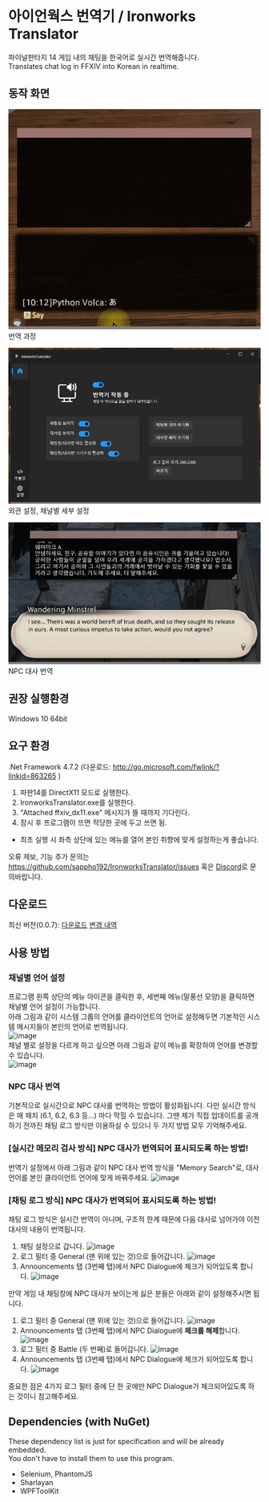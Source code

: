 # 아이언웍스 번역기 / Ironworks Translator  

파이널판타지 14 게임 내의 채팅을 한국어로 실시간 번역해줍니다.  
Translates chat log in FFXIV into Korean in realtime.  

## 동작 화면
![Image01](https://github.com/sappho192/IronworksTranslator/blob/master/images/demo01.gif)  
번역 과정

![Image02](https://github.com/sappho192/IronworksTranslator/blob/master/images/demo02.gif)  
외관 설정, 채널별 세부 설정

![Image03](https://github.com/sappho192/IronworksTranslator/blob/master/images/demo03.gif)  
NPC 대사 번역

## 권장 실행환경  
Windows 10 64bit

## 요구 환경
.Net Framework 4.7.2 (다운로드: http://go.microsoft.com/fwlink/?linkid=863265 )

1. 파판14를 DirectX11 모드로 실행한다.  
2. IronworksTranslator.exe를 실행한다.  
3. "Attached ffxiv_dx11.exe" 메시지가 뜰 때까지 기다린다.
4. 잠시 후 프로그램이 뜨면 적당한 곳에 두고 쓰면 됨.  
  
* 최초 실행 시 좌측 상단에 있는 메뉴를 열어 본인 취향에 맞게 설정하는게 좋습니다.

오류 제보, 기능 추가 문의는 https://github.com/sappho192/IronworksTranslator/issues 혹은 [Discord](https://discord.gg/HJ8Y2sMjfu)로 문의바랍니다.

## 다운로드
최신 버전(0.0.7): [다운로드](https://github.com/sappho192/IronworksTranslator/releases/download/0.0.7/IronworksTranslator.v0.0.7.zip)
[변경 내역](https://github.com/sappho192/IronworksTranslator/releases)

## 사용 방법
### 채널별 언어 설정
프로그램 왼쪽 상단의 메뉴 아이콘을 클릭한 후, 세번째 메뉴(말풍선 모양)을 클릭하면 채널별 언어 설정이 가능합니다.  
아래 그림과 같이 시스템 그룹의 언어를 클라이언트의 언어로 설정해두면 기본적인 시스템 메시지들이 본인의 언어로 번역됩니다.  
![image](https://user-images.githubusercontent.com/7788738/144747211-79d58694-26f5-4c68-976b-e3604f8dd4a0.png)  
채널 별로 설정을 다르게 하고 싶으면 아래 그림과 같이 메뉴를 확장하여 언어를 변경할 수 있습니다.  
![image](https://user-images.githubusercontent.com/7788738/144747272-9a6c5846-ec41-4378-bf4a-e4bc676f757e.png)  

### NPC 대사 번역
기본적으로 실시간으로 NPC 대사를 번역하는 방법이 활성화됩니다.
다만 실시간 방식은 매 패치 (6.1, 6.2, 6.3 등...) 마다 막힐 수 있습니다. 그땐 제가 직접 업데이트를 공개하기 전까진 채팅 로그 방식만 이용하실 수 있으니 두 가지 방법 모두 기억해주세요.

### [실시간 메모리 검사 방식] NPC 대사가 번역되어 표시되도록 하는 방법!
번역기 설정에서 아래 그림과 같이 NPC 대사 번역 방식을 "Memory Search"로, 대사 언어를 본인 클라이언트 언어에 맞게 바꿔주세요.
![image](https://user-images.githubusercontent.com/7788738/144746163-0aed3e6f-d138-43e2-8cc9-3571413affaa.png)  

### [채팅 로그 방식] NPC 대사가 번역되어 표시되도록 하는 방법!
채팅 로그 방식은 실시간 번역이 아니며, 구조적 한계 때문에 다음 대사로 넘어가야 이전 대사의 내용이 번역됩니다.
1. 채팅 설정으로 갑니다.
![image](https://user-images.githubusercontent.com/7788738/144707292-614ae1a7-3981-4ce4-966a-deeea6690125.png)  
1. 로그 필터 중 General (맨 위에 있는 것)으로 들어갑니다.
![image](https://user-images.githubusercontent.com/7788738/144707307-1b688c4e-76fd-48be-b12c-0b59f99f98cd.png)  
1. Announcements 탭 (3번째 탭)에서 NPC Dialogue에 체크가 되어있도록 합니다.
![image](https://user-images.githubusercontent.com/7788738/144707323-735cc57c-bae9-4059-851b-13703c65ae46.png)  

만약 게임 내 채팅창에 NPC 대사가 보이는게 싫은 분들은 아래와 같이 설정해주시면 됩니다.
1. 로그 필터 중 General (맨 위에 있는 것)으로 들어갑니다.
![image](https://user-images.githubusercontent.com/7788738/144707307-1b688c4e-76fd-48be-b12c-0b59f99f98cd.png)  
1. Announcements 탭 (3번째 탭)에서 NPC Dialogue에 **체크를 해제**합니다.
![image](https://user-images.githubusercontent.com/7788738/144707368-8974b6b8-3f18-4c54-9a41-e0fa474399e5.png)  
1. 로그 필터 중 Battle (두 번째)로 들어갑니다.
![image](https://user-images.githubusercontent.com/7788738/144707307-1b688c4e-76fd-48be-b12c-0b59f99f98cd.png)  
1. Announcements 탭 (3번째 탭)에서 NPC Dialogue에 체크가 되어있도록 합니다.
![image](https://user-images.githubusercontent.com/7788738/144707323-735cc57c-bae9-4059-851b-13703c65ae46.png)  

중요한 점은 4가지 로그 필터 중에 단 한 곳에만 NPC Dialogue가 체크되어있도록 하는 것이니 참고해주세요.


## Dependencies (with NuGet) 
These dependency list is just for specification and will be already embedded.  
You don't have to install them to use this program.
 * Selenium, PhantomJS
 * Sharlayan
 * WPFToolKit
